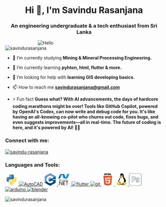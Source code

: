 <h1 align="center">Hi 👋, I'm Savindu Rasanjana</h1>
<h3 align="center">An engineering undergraduate & a tech enthusiast from Sri Lanka </h3>
<img align="right" alt="Hello" width="400" src="https://cdn.dribbble.com/userupload/3898109/file/original-1e15ac48305378a87fc4997b2ad4c0ee.gif">

<p align="left"> <img src="https://komarev.com/ghpvc/?username=savindurasanjana&label=Profile%20views&color=0e75b6&style=flat" alt="savindurasanjana" /> </p>

- 🔭 I’m currently studying **Mining & Mineral Processing Engineering.**

- 🌱 I’m currently learning **pyhton, html, flutter & more.**

- 🤝 I’m looking for help with **learning GIS developing basics.**

- 📫 How to reach me **savindurasanjana@gmail.com**

- ⚡ Fun fact **Guess what? With AI advancements, the days of hardcore coding marathons might be over! Tools like GitHub Copilot, powered by OpenAI's Codex, can now write and debug code for you. It's like having an all-knowing co-pilot who churns out code, fixes bugs, and even suggests improvements—all in real-time. The future of coding is here, and it's powered by AI! 🚀✨**

<h3 align="left">Connect with me:</h3>
<p align="left">
<a href="https://linkedin.com/in/savindu-rasanjana" target="blank"><img align="center" src="https://raw.githubusercontent.com/rahuldkjain/github-profile-readme-generator/master/src/images/icons/Social/linked-in-alt.svg" alt="savindu-rasanjana" height="30" width="40" /></a>
</p>

<h3 align="left">Languages and Tools:</h3>
<p align="left"><a href="https://www.python.org" target="_blank" rel="noreferrer"> <img src="https://raw.githubusercontent.com/devicons/devicon/master/icons/python/python-original.svg" alt="python" width="40" height="40"/> </a> <a href="https://www.autodesk.com/" target="_blank" rel="noreferrer"> <img src="https://upload.vectorlogo.zone/logos/autodesk/images/b04a7ad1-50ae-4fbb-bd2e-a7ee6f06dd71.svg" alt="AutoCAD" width="40" height="40"/></a> <a href="https://www.w3schools.com/cpp/" target="_blank" rel="noreferrer"> <img src="https://raw.githubusercontent.com/devicons/devicon/master/icons/cplusplus/cplusplus-original.svg" alt="cplusplus" width="40" height="40"/> </a> <a href="https://dotnet.microsoft.com/" target="_blank" rel="noreferrer"> <img src="https://raw.githubusercontent.com/devicons/devicon/master/icons/dot-net/dot-net-original-wordmark.svg" alt="dotnet" width="40" height="40"/> </a> <a href="https://flutter.dev" target="_blank" rel="noreferrer"> <img src="https://www.vectorlogo.zone/logos/flutterio/flutterio-icon.svg" alt="flutter" width="40" height="40"/> </a> <a href="https://git-scm.com/" target="_blank" rel="noreferrer"> <img src="https://www.vectorlogo.zone/logos/git-scm/git-scm-icon.svg" alt="git" width="40" height="40"/> </a> <a href="https://www.w3.org/html/" target="_blank" rel="noreferrer"> <img src="https://raw.githubusercontent.com/devicons/devicon/master/icons/html5/html5-original-wordmark.svg" alt="html5" width="40" height="40"/> </a> <a href="https://www.linux.org/" target="_blank" rel="noreferrer"> <img src="https://raw.githubusercontent.com/devicons/devicon/master/icons/linux/linux-original.svg" alt="linux" width="40" height="40"/> </a> <a href="https://www.photoshop.com/en" target="_blank" rel="noreferrer"> <img src="https://raw.githubusercontent.com/devicons/devicon/master/icons/photoshop/photoshop-line.svg" alt="photoshop" width="40" height="40"/> </a> <a href="https://www.arduino.cc/" target="_blank" rel="noreferrer"> <img src="https://cdn.worldvectorlogo.com/logos/arduino-1.svg" alt="arduino" width="40" height="40"/> </a> <a href="https://www.blender.org/" target="_blank" rel="noreferrer"> <img src="https://download.blender.org/branding/community/blender_community_badge_white.svg" alt="blender" width="40" height="40"/> </a> </p>

<p><img align="center" src="https://github-readme-stats.vercel.app/api/top-langs?username=savindurasanjana&show_icons=true&locale=en&layout=compact" alt="savindurasanjana" /></p>



